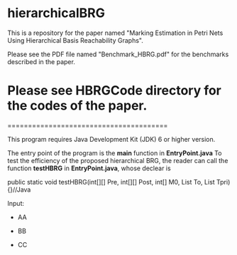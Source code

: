 # hierarchicalBRG

This is a repository for the paper named "Marking Estimation in Petri Nets Using Hierarchical Basis
Reachability Graphs".


Please see the PDF file named "Benchmark_HBRG.pdf" for the benchmarks described in the paper.

<h1>Please see HBRGCode directory for the codes of the paper.</h1>  
=======================================

This program requires Java Development Kit (JDK) 6 or higher version.

The entry point of the program is the <B>main</B> function in <B>EntryPoint.java</B>
To test the efficiency of the proposed hierarchical BRG, the reader can call the function <B>testHBRG</B> in <B>EntryPoint.java</B>, whose declear is

public static void testHBRG(int[][] Pre, int[][] Post, int[] M0, List<String> To, List<String> Tpri){}//Java
  
  Input:
  * AA
  - BB
  * CC
